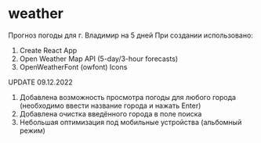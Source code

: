 # weather
Прогноз погоды для г. Владимир на 5 дней
При создании использовано:
1) Create React App
2) Open Weather Map API (5-day/3-hour forecasts)
3) OpenWeatherFont (owfont) Icons

UPDATE 09.12.2022
1) Добавлена возможность просмотра погоды для любого города (необходимо ввести название города и нажать Enter)
2) Добавлена очистка введённого города в поле поиска
3) Небольшая оптимизация под мобильные устройства (альбомный режим)
